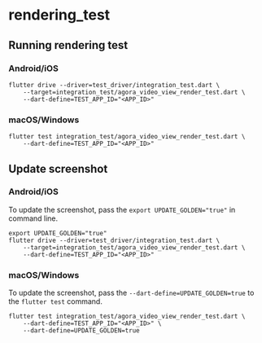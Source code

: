 # rendering_test

## Running rendering test
### Android/iOS

```
flutter drive --driver=test_driver/integration_test.dart \
    --target=integration_test/agora_video_view_render_test.dart \
    --dart-define=TEST_APP_ID="<APP_ID>"
```

### macOS/Windows

```
flutter test integration_test/agora_video_view_render_test.dart \
    --dart-define=TEST_APP_ID="<APP_ID>"
```


## Update screenshot
### Android/iOS
To update the screenshot, pass the `export UPDATE_GOLDEN="true"` in command line.

```
export UPDATE_GOLDEN="true"
flutter drive --driver=test_driver/integration_test.dart \
    --target=integration_test/agora_video_view_render_test.dart \
    --dart-define=TEST_APP_ID="<APP_ID>"
```

### macOS/Windows
To update the screenshot, pass the `--dart-define=UPDATE_GOLDEN=true` to the `flutter test` command.

```
flutter test integration_test/agora_video_view_render_test.dart \
    --dart-define=TEST_APP_ID="<APP_ID>" \
    --dart-define=UPDATE_GOLDEN=true
```